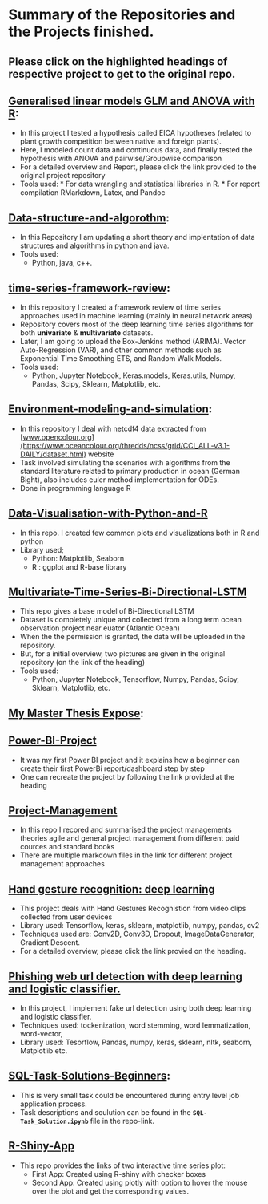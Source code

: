 # Summary of the Repositories and the Projects finished.
## Please click on the highlighted headings of respective project to get to the original repo.

## [Generalised linear models GLM and ANOVA with R](https://github.com/sarker2018/Generalized-Linear-Models-GLM-and-ANOVA):
* In this project I tested a hypothesis called EICA hypotheses (related to plant growth competition between native and foreign plants).
* Here, I modeled count data and continuous data, and finally tested the hypothesis with ANOVA and pairwise/Groupwise comparison
* For a detailed overview and Report, please click the link provided to the original project repository
* Tools used: 
      * For data wrangling and statistical libraries in R.
      * For report compilation RMarkdown, Latex, and Pandoc

## [Data-structure-and-algorothm](https://github.com/sarker2018/Data-Structure-Algorithms):
* In this Repository I am updating a short theory and implentation of data structures and algorithms in python and java.
* Tools used:
     * Python, java, c++.

## [time-series-framework-review](https://github.com/sarker2018/time-series-framework-review):
* In this repository I created a framework review of time series approaches used in machine learning (mainly in neural network areas)
* Repository covers most of the deep learning time series algorithms for both __univariate__ & __multivariate__ datasets.
* Later, I am going to upload the Box-Jenkins method (ARIMA). Vector Auto-Regression (VAR), and other common methods such as Exponential Time Smoothing ETS, and Random Walk Models.
* Tools used:
     * Python, Jupyter Notebook, Keras.models, Keras.utils, Numpy, Pandas, Scipy, Sklearn, Matplotlib, etc.
## [Environment-modeling-and-simulation](https://github.com/sarker2018/Environment-modeling-and-simulation):
* In this repository I deal with netcdf4 data extracted from [www.opencolour.org](https://www.oceancolour.org/thredds/ncss/grid/CCI_ALL-v3.1-DAILY/dataset.html) website
* Task involved simulating the scenarios with algorithms from the standard literature related to primary production in ocean (German Bight), also includes euler method implementation for ODEs.
* Done in programming language R
## [Data-Visualisation-with-Python-and-R](https://github.com/sarker2018/Data-Visualisation-with-Python-and-R)
* In this repo. I created few common plots and visualizations both in R and python
* Library used; 
    * Python: Matplotlib, Seaborn
    * R : ggplot and R-base library

## [Multivariate-Time-Series-Bi-Directional-LSTM](https://github.com/sarker2018/Multivariate-Time-Series-Bi-Directional-LSTM)
* This repo gives a base model of Bi-Directional LSTM
* Dataset is completely unique and collected from a long term ocean observation project near euator (Atlantic Ocean)
* When the the permission is granted, the data will be uploaded in the repository.
* But, for a initial overview, two pictures are given in the original repository (on the link of the heading)
* Tools used:
     * Python, Jupyter Notebook, Tensorflow, Numpy, Pandas, Scipy, Sklearn, Matplotlib, etc.

## [My Master Thesis Expose](https://github.com/sarker2018/My-Master-Thesis-Expose):


## [Power-BI-Project](https://github.com/sarker2018/Power-BI-Project-Beginner)
* It was my first Power BI project and it explains how a beginner can create their first PowerBi report/dashboard step by step
* One can recreate the project by following the link provided at the heading

## [Project-Management](https://github.com/sarker2018/Project-Management#project-management)
* In this repo I recored and summarised the project managements theories agile and general project management from different paid cources and standard books
* There are multiple markdown files in the link for different project management approaches
## [Hand gesture recognition: deep learning](https://github.com/sarker2018/Hand-Gesture-Recognition-Deep-Learning)
* This project deals with Hand Gestures Recognistion from video clips collected from user devices
* Library used: Tensorflow, keras, sklearn, matplotlib, numpy, pandas, cv2
* Techniques used are: Conv2D, Conv3D, Dropout, ImageDataGenerator, Gradient Descent.
* For a detailed overview, please click the link provied on the heading.

## [Phishing web url detection with deep learning and logistic classifier.](https://github.com/sarker2018/Phishing-Web-url-Detection-with-Deep-Learning-and-Logistic-classifier)
* In this project, I implement fake url detection using both deep learning and logistic classifier.
* Techniques used: tockenization, word stemming, word lemmatization, word-vector, 
* Library used: Tesorflow, Pandas, numpy, keras, sklearn, nltk, seaborn, Matplotlib etc.

## [SQL-Task-Solutions-Beginners](https://github.com/sarker2018/SQL-Task-Solutions-Beginners):
* This is very small task could  be encountered during entry level job application process. 
* Task descriptions and soulution can be found in the __`SQL-Task_Solution.ipynb`__ file in the repo-link.

## [R-Shiny-App](https://github.com/sarker2018/R-ShinyApp/blob/main/README.md)
* This repo provides the links of two interactive time series plot:
     * First App: Created using R-shiny with checker boxes
     * Second App: Created using plotly with option to hover the mouse over the plot and get the corresponding values.






